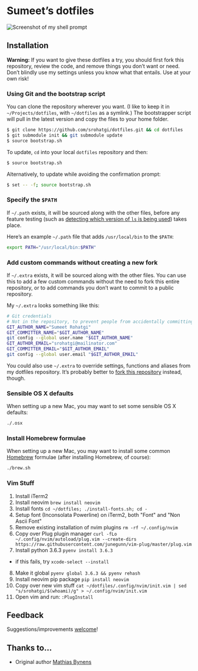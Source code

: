 # Sumeet’s dotfiles

![Screenshot of my shell prompt](http://i.imgur.com/qLEfGBC.png)

## Installation

**Warning:** If you want to give these dotfiles a try, you should first fork this repository, review the code, and remove things you don’t want or need. Don’t blindly use my settings unless you know what that entails. Use at your own risk!

### Using Git and the bootstrap script

You can clone the repository wherever you want. (I like to keep it in `~/Projects/dotfiles`, with `~/dotfiles` as a symlink.) The bootstrapper script will pull in the latest version and copy the files to your home folder.

```bash
$ git clone https://github.com/srohatgi/dotfiles.git && cd dotfiles 
$ git submodule init && git submodule update 
$ source bootstrap.sh
```

To update, `cd` into your local `dotfiles` repository and then:

```bash
$ source bootstrap.sh
```

Alternatively, to update while avoiding the confirmation prompt:

```bash
$ set -- -f; source bootstrap.sh
```

### Specify the `$PATH`

If `~/.path` exists, it will be sourced along with the other files, before any feature testing (such as [detecting which version of `ls` is being used](https://github.com/mathiasbynens/dotfiles/blob/aff769fd75225d8f2e481185a71d5e05b76002dc/.aliases#L21-26)) takes place.

Here’s an example `~/.path` file that adds `/usr/local/bin` to the `$PATH`:

```bash
export PATH="/usr/local/bin:$PATH"
```

### Add custom commands without creating a new fork

If `~/.extra` exists, it will be sourced along with the other files. You can use this to add a few custom commands without the need to fork this entire repository, or to add commands you don’t want to commit to a public repository.

My `~/.extra` looks something like this:

```bash
# Git credentials
# Not in the repository, to prevent people from accidentally committing under my name
GIT_AUTHOR_NAME="Sumeet Rohatgi"
GIT_COMMITTER_NAME="$GIT_AUTHOR_NAME"
git config --global user.name "$GIT_AUTHOR_NAME"
GIT_AUTHOR_EMAIL="srohatgi@mailinator.com"
GIT_COMMITTER_EMAIL="$GIT_AUTHOR_EMAIL"
git config --global user.email "$GIT_AUTHOR_EMAIL"
```

You could also use `~/.extra` to override settings, functions and aliases from my dotfiles repository. It’s probably better to [fork this repository](https://github.com/srohatgi/dotfiles/fork) instead, though.

### Sensible OS X defaults

When setting up a new Mac, you may want to set some sensible OS X defaults:

```bash
./.osx
```

### Install Homebrew formulae

When setting up a new Mac, you may want to install some common [Homebrew](http://brew.sh/) formulae (after installing Homebrew, of course):

```bash
./brew.sh
```

### Vim Stuff

1. Install iTerm2
2. Install neovim ```brew install neovim```
3. Install fonts ```cd ~/dotfiles; ./install-fonts.sh; cd -```
4. Setup font (Inconsolata Powerline) on iTerm2, both "Font" and "Non Ascii Font"
5. Remove existing installation of nvim plugins ```rm -rf ~/.config/nvim```
6. Copy over Plug plugin manager ```curl -fLo ~/.config/nvim/autoload/plug.vim --create-dirs https://raw.githubusercontent.com/junegunn/vim-plug/master/plug.vim```
7. Install python 3.6.3 ```pyenv install 3.6.3```
  - if this fails, try ```xcode-select --install```
8. Make it global ```pyenv global 3.6.3 && pyenv rehash```
9. Install neovim pip package ```pip install neovim```
10. Copy over new vim stuff ```cat ~/dotfiles/.config/nvim/init.vim | sed "s/srohatgi/$(whoami)/g" > ~/.config/nvim/init.vim```
11. Open vim and run: ```:PlugInstall```

## Feedback

Suggestions/improvements
[welcome](https://github.com/srohatgi/dotfiles/issues)!

## Thanks to…

* Original author [Mathias Bynens](https://mathiasbynens.be/) 

